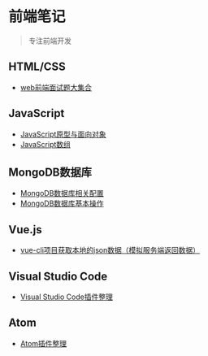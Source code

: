 前端笔记
============

> 专注前端开发

## HTML/CSS
* [web前端面试题大集合]()

## JavaScript
* [JavaScript原型与面向对象]()
* [JavaScript数组]()

## MongoDB数据库
* [MongoDB数据库相关配置]()
* [MongoDB数据库基本操作]()

## Vue.js
* [vue-cli项目获取本地的json数据（模拟服务端返回数据）]()

## Visual Studio Code
* [Visual Studio Code插件整理]()

## Atom
* [Atom插件整理]()
